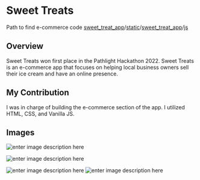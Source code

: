 ﻿# Sweet Treats

Path to find e-commerce code 
[sweet_treat_app](https://github.com/jonaaldas/Hackathon-sweet-treats-heroku/tree/main/sweet_treat_app)/[static](https://github.com/jonaaldas/Hackathon-sweet-treats-heroku/tree/main/sweet_treat_app/static)/[sweet_treat_app](https://github.com/jonaaldas/Hackathon-sweet-treats-heroku/tree/main/sweet_treat_app/static/sweet_treat_app)/[js](https://github.com/jonaaldas/Hackathon-sweet-treats-heroku/tree/main/sweet_treat_app/static/sweet_treat_app/js)

## Overview

Sweet Treats won first place in the Pathlight Hackathon 2022. Sweet Treats is an e-commerce app that focuses on helping local business owners sell their ice cream and have an online presence. 

## My Contribution
I was in charge of building the e-commerce section of the app. I utilized HTML, CSS, and Vanilla JS.

## Images

![enter image description here](https://i.imgur.com/5WzvhvG.png)

![enter image description here](https://i.imgur.com/DCXRvjw.png)

![enter image description here](https://i.imgur.com/Oadaq5Q.png)
![enter image description here](https://i.imgur.com/4FTJUEE.png)
